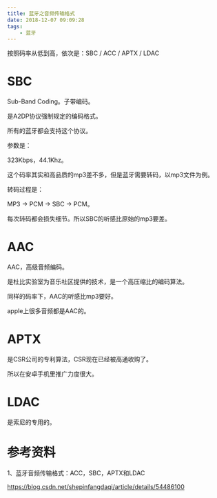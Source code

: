 ```yaml
---
title: 蓝牙之音频传输格式
date: 2018-12-07 09:09:28
tags:
	- 蓝牙
---
```




按照码率从低到高，依次是：SBC / ACC / APTX / LDAC



# SBC

Sub-Band Coding。子带编码。

是A2DP协议强制规定的编码格式。

所有的蓝牙都会支持这个协议。

参数是：

323Kbps，44.1Khz。

这个码率其实和高品质的mp3差不多，但是蓝牙需要转码，以mp3文件为例。

转码过程是：

MP3 -> PCM -> SBC -> PCM。

每次转码都会损失细节。所以SBC的听感比原始的mp3要差。



# AAC

AAC，高级音频编码。

是杜比实验室为音乐社区提供的技术，是一个高压缩比的编码算法。

同样的码率下，AAC的听感比mp3要好。

apple上很多音频都是AAC的。



# APTX

是CSR公司的专利算法，CSR现在已经被高通收购了。

所以在安卓手机里推广力度很大。



# LDAC

是索尼的专用的。



# 参考资料

1、蓝牙音频传输格式：ACC，SBC，APTX和LDAC

https://blog.csdn.net/shepinfangdaqi/article/details/54486100



